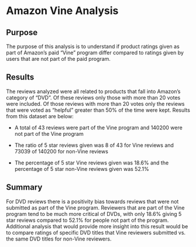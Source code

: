 # Amazon Vine Analysis

## Purpose
The purpose of this analysis is to understand if product ratings given as part of Amazon’s paid “Vine” program differ compared to ratings given by users that are not part of the paid program. 


## Results
The reviews analyzed were all related to products that fall into Amazon’s category of “DVD”. Of these reviews only those with more than 20 votes were included. Of those reviews with more than 20 votes only the reviews that were voted as “helpful” greater than 50% of the time were kept. Results from this dataset are below:

- A total of 43 reviews were part of the Vine program and 140200 were not part of the Vine program

- The ratio of 5 star reviews given was 8 of 43 for Vine reviews and 73039 of 140200 for non-Vine reviews

- The percentage of 5 star Vine reviews given was 18.6% and the percentage of 5 star non-Vine reviews given was 52.1% 


## Summary 
For DVD reviews there is a positivity bias towards reviews that were not submitted as part of the Vine program. Reviewers that are part of the Vine program tend to be much more critical of DVDs, with only 18.6% giving 5 star reviews compared to 52.1% for people not part of the program. Additional analysis that would provide more insight into this result would be to compare ratings of specific DVD titles that Vine reviewers submitted vs. the same DVD titles for non-Vine reviewers. 

